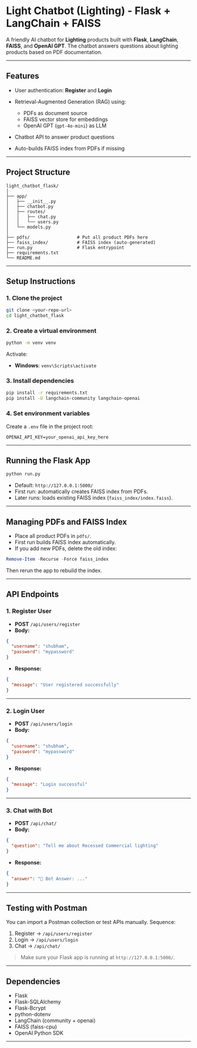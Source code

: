 # Light Chatbot (Lighting) - Flask + LangChain + FAISS

A friendly AI chatbot for **Lighting** products built with **Flask**, **LangChain**, **FAISS**, and **OpenAI GPT**.
The chatbot answers questions about lighting products based on PDF documentation.

---

## Features

* User authentication: **Register** and **Login**
* Retrieval-Augmented Generation (RAG) using:

  * PDFs as document source
  * FAISS vector store for embeddings
  * OpenAI GPT (`gpt-4o-mini`) as LLM
* Chatbot API to answer product questions
* Auto-builds FAISS index from PDFs if missing

---

## Project Structure

```
light_chatbot_flask/
│
├── app/
│   ├── __init__.py
│   ├── chatbot.py
│   ├── routes/
│   │   ├── chat.py
│   │   └── users.py
│   └── models.py
│
├── pdfs/                  # Put all product PDFs here
├── faiss_index/           # FAISS index (auto-generated)
├── run.py                 # Flask entrypoint
├── requirements.txt
└── README.md
```

---

## Setup Instructions

### 1. Clone the project

```bash
git clone <your-repo-url>
cd light_chatbot_flask
```

### 2. Create a virtual environment

```bash
python -m venv venv
```

Activate:

* **Windows**: `venv\Scripts\activate`

### 3. Install dependencies

```bash
pip install -r requirements.txt
pip install -U langchain-community langchain-openai
```

### 4. Set environment variables

Create a `.env` file in the project root:

```
OPENAI_API_KEY=your_openai_api_key_here
```

---

## Running the Flask App

```bash
python run.py
```

* Default: `http://127.0.0.1:5000/`
* First run: automatically creates FAISS index from PDFs.
* Later runs: loads existing FAISS index (`faiss_index/index.faiss`).

---

## Managing PDFs and FAISS Index

* Place all product PDFs in `pdfs/`.
* First run builds FAISS index automatically.
* If you add new PDFs, delete the old index:

```powershell
Remove-Item -Recurse -Force faiss_index
```

Then rerun the app to rebuild the index.

---

## API Endpoints

### 1. Register User

* **POST** `/api/users/register`
* **Body:**

```json
{
  "username": "shubham",
  "password": "mypassword"
}
```

* **Response:**

```json
{
  "message": "User registered successfully"
}
```

---

### 2. Login User

* **POST** `/api/users/login`
* **Body:**

```json
{
  "username": "shubham",
  "password": "mypassword"
}
```

* **Response:**

```json
{
  "message": "Login successful"
}
```

---

### 3. Chat with Bot

* **POST** `/api/chat/`
* **Body:**

```json
{
  "question": "Tell me about Recessed Commercial lighting"
}
```

* **Response:**

```json
{
  "answer": "🤖 Bot Answer: ..."
}
```

---

## Testing with Postman

You can import a Postman collection or test APIs manually.
Sequence:

1. Register → `/api/users/register`
2. Login → `/api/users/login`
3. Chat → `/api/chat/`

> Make sure your Flask app is running at `http://127.0.0.1:5000/`.

---

## Dependencies

* Flask
* Flask-SQLAlchemy
* Flask-Bcrypt
* python-dotenv
* LangChain (community + openai)
* FAISS (faiss-cpu)
* OpenAI Python SDK

---



